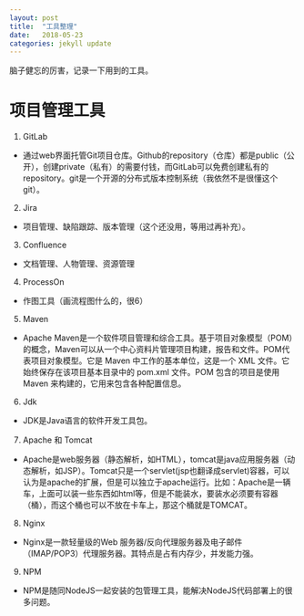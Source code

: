 ```yaml
---
layout: post
title:  "工具整理"
date:   2018-05-23
categories: jekyll update
---
```

脑子健忘的厉害，记录一下用到的工具。
# 项目管理工具
1. GitLab
* 通过web界面托管Git项目仓库。Github的repository（仓库）都是public（公开），创建private（私有）的需要付钱，而GitLab可以免费创建私有的repository。git是一个开源的分布式版本控制系统（我依然不是很懂这个git）。
2. Jira
* 项目管理、缺陷跟踪、版本管理（这个还没用，等用过再补充）。
3. Confluence
* 文档管理、人物管理、资源管理
4. ProcessOn
* 作图工具（画流程图什么的，很6）
5. Maven
* Apache Maven是一个软件项目管理和综合工具。基于项目对象模型（POM）的概念，Maven可以从一个中心资料片管理项目构建，报告和文件。POM代表项目对象模型。它是 Maven 中工作的基本单位，这是一个 XML 文件。它始终保存在该项目基本目录中的 pom.xml 文件。POM 包含的项目是使用 Maven 来构建的，它用来包含各种配置信息。
6. Jdk
* JDK是Java语言的软件开发工具包。
7. Apache 和 Tomcat 
* Apache是web服务器（静态解析，如HTML），tomcat是java应用服务器（动态解析，如JSP）。Tomcat只是一个servlet(jsp也翻译成servlet)容器，可以认为是apache的扩展，但是可以独立于apache运行。比如：Apache是一辆车，上面可以装一些东西如html等，但是不能装水，要装水必须要有容器（桶），而这个桶也可以不放在卡车上，那这个桶就是TOMCAT。
8. Nginx
* Nginx是一款轻量级的Web 服务器/反向代理服务器及电子邮件（IMAP/POP3）代理服务器。其特点是占有内存少，并发能力强。
9. NPM
* NPM是随同NodeJS一起安装的包管理工具，能解决NodeJS代码部署上的很多问题。